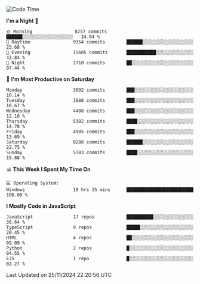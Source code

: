 <!--START_SECTION:waka-->
![Code Time](http://img.shields.io/badge/Code%20Time-3%2C389%20hrs%2037%20mins-blue)

**I'm a Night 🦉** 

```text
🌞 Morning                8757 commits        ██████░░░░░░░░░░░░░░░░░░░   24.04 % 
🌆 Daytime                9354 commits        ██████░░░░░░░░░░░░░░░░░░░   25.68 % 
🌃 Evening                15605 commits       ███████████░░░░░░░░░░░░░░   42.84 % 
🌙 Night                  2710 commits        ██░░░░░░░░░░░░░░░░░░░░░░░   07.44 % 
```
📅 **I'm Most Productive on Saturday** 

```text
Monday                   3692 commits        ███░░░░░░░░░░░░░░░░░░░░░░   10.14 % 
Tuesday                  3888 commits        ███░░░░░░░░░░░░░░░░░░░░░░   10.67 % 
Wednesday                4408 commits        ███░░░░░░░░░░░░░░░░░░░░░░   12.10 % 
Thursday                 5382 commits        ████░░░░░░░░░░░░░░░░░░░░░   14.78 % 
Friday                   4985 commits        ███░░░░░░░░░░░░░░░░░░░░░░   13.69 % 
Saturday                 8288 commits        ██████░░░░░░░░░░░░░░░░░░░   22.75 % 
Sunday                   5783 commits        ████░░░░░░░░░░░░░░░░░░░░░   15.88 % 
```


📊 **This Week I Spent My Time On** 

```text
💻 Operating System: 
Windows                  19 hrs 35 mins      █████████████████████████   100.00 % 
```

**I Mostly Code in JavaScript** 

```text
JavaScript               17 repos            ██████████░░░░░░░░░░░░░░░   38.64 % 
TypeScript               9 repos             █████░░░░░░░░░░░░░░░░░░░░   20.45 % 
HTML                     4 repos             ██░░░░░░░░░░░░░░░░░░░░░░░   09.09 % 
Python                   2 repos             █░░░░░░░░░░░░░░░░░░░░░░░░   04.55 % 
EJS                      1 repo              █░░░░░░░░░░░░░░░░░░░░░░░░   02.27 % 
```




 Last Updated on 25/11/2024 22:20:56 UTC
<!--END_SECTION:waka-->

<!--
**likaiqiang/likaiqiang** is a ✨ _special_ ✨ repository because its `README.md` (this file) appears on your GitHub profile.

Here are some ideas to get you started:

- 🔭 I’m currently working on ...
- 🌱 I’m currently learning ...
- 👯 I’m looking to collaborate on ...
- 🤔 I’m looking for help with ...
- 💬 Ask me about ...
- 📫 How to reach me: ...
- 😄 Pronouns: ...
- ⚡ Fun fact: ...
-->
